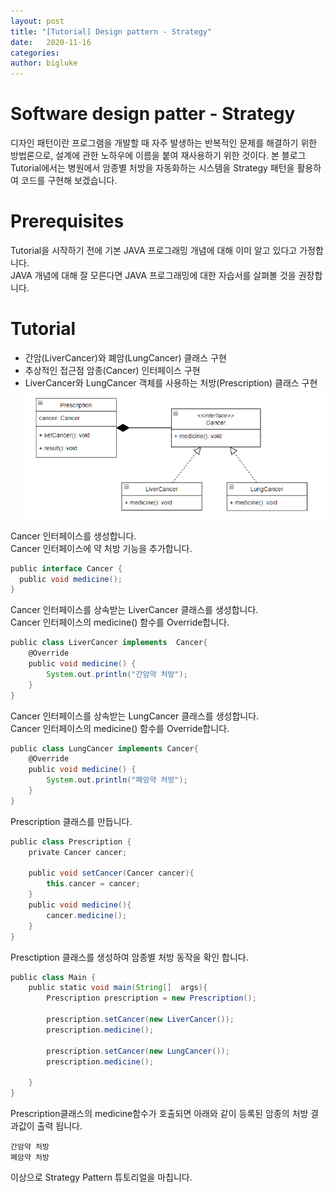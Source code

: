 ```yaml
---
layout: post
title: "[Tutorial] Design pattern - Strategy"
date:   2020-11-16
categories:
author: bigluke
---
```


# Software design patter - Strategy
디자인 패턴이란 프로그램을 개발할 때 자주 발생하는 반복적인 문제를 해결하기 위한 방법론으로, 설계에 관한 노하우에 이름을 붙여 재사용하기 위한 것이다.
본 블로그 Tutorial에서는 병원에서 암종별 처방을 자동화하는 시스템을 Strategy 패턴을 활용하여 코드를 구현해 보겠습니다.

# Prerequisites
Tutorial을 시작하기 전에 기본 JAVA 프로그래밍 개념에 대해 이미 알고 있다고 가정합니다.  
JAVA 개념에 대해 잘 모른다면 JAVA 프로그래밍에 대한 자습서를 살펴볼 것을 권장합니다.


# Tutorial
  * 간암(LiverCancer)와 폐암(LungCancer) 클래스 구현  
  * 추상적인 접근점 암종(Cancer) 인터페이스 구현  
  * LiverCancer와 LungCancer 객체를 사용하는 처방(Prescription) 클래스 구현  
![img1](/assets/img/2020-11-16-strategy-tutorial-img1.png)



Cancer 인터페이스를 생성합니다.    
Cancer 인터페이스에 약 처방 기능을 추가합니다.
```groovy
public interface Cancer {
  public void medicine();
}
```

Cancer 인터페이스를 상속받는 LiverCancer 클래스를 생성합니다.  
Cancer 인터페이스의 medicine() 함수를 Override합니다.
```groovy
public class LiverCancer implements  Cancer{
	@Override
	public void medicine() {
		System.out.println("간암약 처방");
	}
}
```
Cancer 인터페이스를 상속받는 LungCancer 클래스를 생성합니다.  
Cancer 인터페이스의 medicine() 함수를 Override합니다.
```groovy
public class LungCancer implements Cancer{
	@Override
	public void medicine() {
		System.out.println("폐암약 처방");
	}
}
```

Prescription 클래스를 만듭니다.
```groovy
public class Prescription {
	private Cancer cancer;

	public void setCancer(Cancer cancer){
		this.cancer = cancer;
	}
	public void medicine(){
		cancer.medicine();
	}
}
```

Presctiption 클래스를 생성하여 암종별 처방 동작을 확인 합니다.
```groovy
public class Main {
	public static void main(String[]  args){
		Prescription prescription = new Prescription();

		prescription.setCancer(new LiverCancer());
		prescription.medicine();

		prescription.setCancer(new LungCancer());
		prescription.medicine();

	}
}
```

Prescription클래스의 medicine함수가 호출되면 아래와 같이 등록된 암종의 처방 결과값이 출력 됩니다.
```
간암약 처방  
폐암약 처방
```


이상으로 Strategy Pattern 튜토리얼을 마칩니다.


